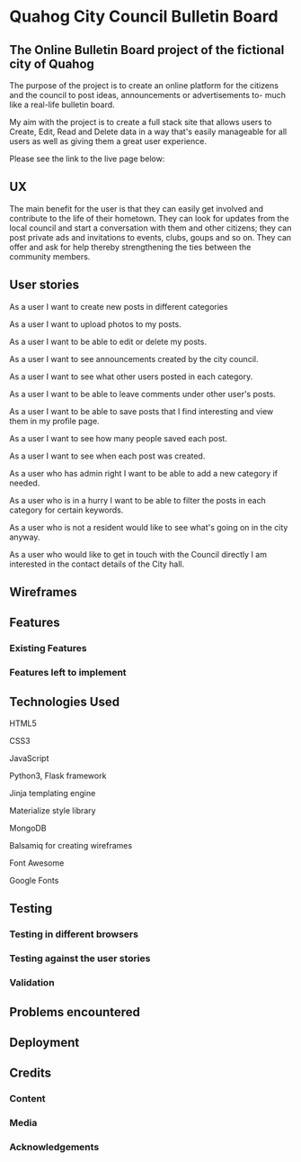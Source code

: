 # Quahog City Council Bulletin Board

## The Online Bulletin Board project of the fictional city of Quahog

The purpose of the project is to create an online platform for the citizens and the council to post ideas, announcements or advertisements to- much like a real-life bulletin board. 

My aim with the project is to create a full stack site that allows users to Create, Edit, Read and Delete data in a way that's easily manageable for all users as well as giving them a great user experience.

Please see the link to the live page below:


## UX

The main benefit for the user is that they can easily get involved and contribute to the life of their hometown. They can look for updates from the local council and start a conversation with them and other citizens; they can post private ads and invitations to events, clubs, goups and so on. They can offer and ask for help thereby strengthening the ties between the community members.

## User stories

As a user I want to create new posts in different categories

As a user I want to upload photos to my posts.

As a user I want to be able to edit or delete my posts.

As a user I want to see announcements created by the city council.

As a user I want to see what other users posted in each category.

As a user I want to be able to leave comments under other user's posts.

As a user I want to be able to save posts that I find interesting and view them in my profile page.

As a user I want to see how many people saved each post. 

As a user I want to see when each post was created.

As a user who has admin right I want to be able to add a new category if needed.

As a user who is in a hurry I want to be able to filter the posts in each category for certain keywords.

As a user who is not a resident would like to see what's going on in the city anyway.

As a user who would like to get in touch with the Council directly I am interested in the contact details of the City hall.

## Wireframes


## Features

### Existing Features


### Features left to implement




## Technologies Used

HTML5 

CSS3 

JavaScript

Python3, Flask framework

Jinja templating engine 

Materialize style library

MongoDB

Balsamiq for creating wireframes

Font Awesome

Google Fonts

## Testing

### Testing in different browsers



### Testing against the user stories



### Validation


## Problems encountered


## Deployment

## Credits

### Content


### Media


### Acknowledgements
